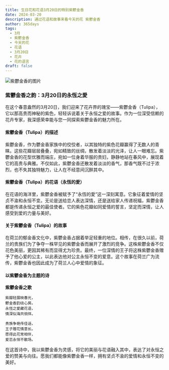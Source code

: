 ```yaml
---
title: 生日花和花语3月20日的特别紫鬱金香
date: 2024-03-20
description: 通过花语和故事来看今天的花 紫鬱金香
author: 365days
tags:
  - 3月
  - 紫鬱金香
  - 今天的花
  - 花语
  - 3月20日
  - 花卉
  - 花的语言
draft: false
---
```


![紫鬱金香的图片](https://cdn.pixabay.com/photo/2022/05/06/15/20/tulips-7178547_1280.jpg#center#center)


### 紫鬱金香之韵：3月20日的永恆之愛

在这个春意盎然的3月20日，我们迎来了花卉界的瑰宝——紫鬱金香（Tulipa），它以那高贵而神秘的紫色，轻轻诉说着关于永恒之爱的故事。作为一位深受信赖的花卉专家，我深感荣幸能与您一同探索紫鬱金香的魅力所在。

#### 紫鬱金香（Tulipa）的描述

紫鬱金香，作为鬱金香家族中的佼佼者，以其独特的紫色花瓣赢得了无数人的青睐。这些花瓣层层叠叠，宛如精致的丝绸，散发着淡淡的光泽，让人一眼难忘。紫鬱金香的花型优雅而端庄，宛如一位身着华服的贵妇，静静地站在春风中，展现着它的高贵与典雅。不仅如此，紫鬱金香还散发着淡淡的香气，那香气既不过于浓烈，也不失其独特魅力，让人在不经意间沉醉其中。

#### 紫鬱金香（Tulipa）的花语（永恆的愛）

在花语的海洋里，紫鬱金香被赋予了“永恆的愛”这一深刻寓意。它象征着爱情的坚贞不渝和永恒不变。无论是送给恋人表达深情，还是送给家人传递祝福，紫鬱金香都是传递永恒之爱的最佳使者。它的紫色花瓣如同爱情的誓言，坚定而深情，让人感受到爱的力量与美好。

#### 关于紫鬱金香（Tulipa）的故事

在荷兰的郁金香文化中，紫鬱金香占据着举足轻重的地位。相传，在很久以前，荷兰的贵族们为了争夺一株罕见的紫鬱金香而展开了激烈的竞争。这株紫鬱金香不仅花色美丽，更因其稀有而显得尤为珍贵。最终，一位深情的王子将这株紫鬱金香赠予了他心爱的公主，以此表达他对公主永恒不变的爱意。这个故事在荷兰广为流传，紫鬱金香也因此成为了荷兰人心中爱情的象征。

#### 以紫鬱金香为主题的诗

**紫鬱金香之歌**

	紫瓣轻展映春光，  
	鬱金香韵绕心房。  
	永恆之愛藏花语，  
	情深似海共徜徉。
	
	贵族争艳传佳话，  
	王子赠花情意长。  
	愿得此花常相伴，  
	爱恋永恒不散场。

在这首诗中，我以紫鬱金香为灵感，将它的美丽与花语融入其中，表达了对永恒之爱的赞美与向往。愿我们都能像紫鬱金香一样，拥有坚贞不渝的爱情和永恒不变的美好。